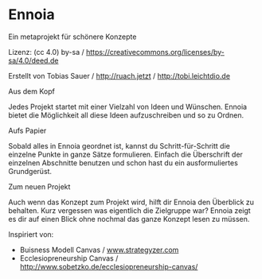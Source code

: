 # Ennoia
Ein metaprojekt für schönere Konzepte

Lizenz: (cc 4.0) by-sa / https://creativecommons.org/licenses/by-sa/4.0/deed.de 

Erstellt von Tobias Sauer / http://ruach.jetzt / http://tobi.leichtdio.de

Aus dem Kopf

Jedes Projekt startet mit einer Vielzahl von Ideen und Wünschen. Ennoia bietet die Möglichkeit all diese Ideen aufzuschreiben und so zu Ordnen.

Aufs Papier

Sobald alles in Ennoia geordnet ist, kannst du Schritt-für-Schritt die einzelne Punkte in ganze Sätze formulieren. Einfach die Überschrift der einzelnen Abschnitte benutzen und schon hast du ein ausformuliertes Grundgerüst.

Zum neuen Projekt

Auch wenn das Konzept zum Projekt wird, hilft dir Ennoia den Überblick zu behalten. Kurz vergessen was eigentlich die Zielgruppe war? Ennoia zeigt es dir auf einen Blick ohne nochmal das ganze Konzept lesen zu müssen.


Inspiriert von:
- Buisness Modell Canvas / www.strategyzer.com
- Ecclesiopreneurship Canvas / http://www.sobetzko.de/ecclesiopreneurship-canvas/
